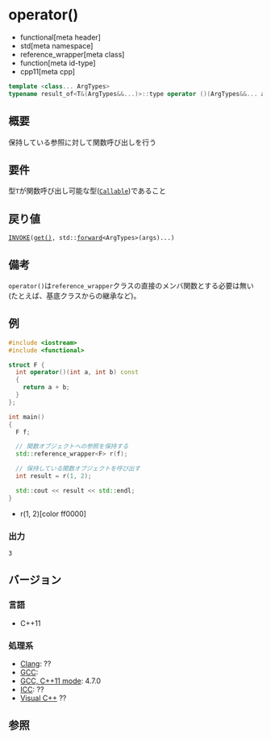 # operator()
* functional[meta header]
* std[meta namespace]
* reference_wrapper[meta class]
* function[meta id-type]
* cpp11[meta cpp]

```cpp
template <class... ArgTypes>
typename result_of<T&(ArgTypes&&...)>::type operator ()(ArgTypes&&... args) const;
```

## 概要
保持している参照に対して関数呼び出しを行う


## 要件
型`T`が関数呼び出し可能な型([`Callable`](/reference/functional/callable.md))であること


## 戻り値
[`INVOKE`](/reference/functional/invoke.md)`(`[`get()`](/reference/functional/reference_wrapper/get.md)`, std::`[`forward`](/reference/utility/forward.md)`<ArgTypes>(args)...)`

## 備考
`operator()`は`reference_wrapper`クラスの直接のメンバ関数とする必要は無い(たとえば、基底クラスからの継承など)。


## 例
```cpp
#include <iostream>
#include <functional>

struct F {
  int operator()(int a, int b) const
  {
    return a + b;
  }
};

int main()
{
  F f;

  // 関数オブジェクトへの参照を保持する
  std::reference_wrapper<F> r(f);

  // 保持している関数オブジェクトを呼び出す
  int result = r(1, 2);

  std::cout << result << std::endl;
}
```
* r(1, 2)[color ff0000]

### 出力
```
3
```

## バージョン
### 言語
- C++11

### 処理系
- [Clang](/implementation.md#clang): ??
- [GCC](/implementation.md#gcc): 
- [GCC, C++11 mode](/implementation.md#gcc): 4.7.0
- [ICC](/implementation.md#icc): ??
- [Visual C++](/implementation.md#visual_cpp) ??


## 参照


